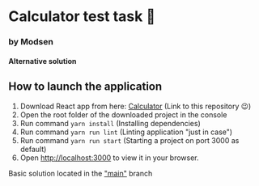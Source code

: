 # Calculator test task 🐛
### by Modsen
#### Alternative solution

## How to launch the application
1. Download React app from here: [Calculator](https://github.com/pooooz/education-task-calculator/tree/alternative) (Link to this repository 😉)
2. Open the root folder of the downloaded project in the console
3. Run command `yarn install` (Installing dependencies)
4. Run command `yarn run lint` (Linting application "just in case")
5. Run command `yarn run start` (Starting a project on port 3000 as default)
6. Open [http://localhost:3000](http://localhost:3000) to view it in your browser.

Basic solution located in the ["main"](https://github.com/pooooz/education-task-calculator) branch
